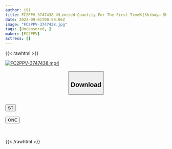 ```yaml
---
author: j91
title: FC2PPV 3747438 ※Limited Quantity For The First Time※[Shibuya Shirouto ⑧] The Prime You Want To Do Female College Student Saffle 19 Years Old Mating At The End Of Summer [Creampie 2 Times & Facial Cum Shot] [cen]
date: 2023-09-01T00:59:00Z
image: "FC2PPV-3747438.jpg"
tags: [Uncensored, ]
maker: [FC2PPV]
actress: []
---
```



{{< rawhtml >}}

<div class="video" data-videoid="7m0Vlor3e4SALmw">
    <a href="javascript:;">
        <img src="https://my.j91.asia/posts/FC2PPV-3747438/FC2PPV-3747438.jpg" width="WIDTH" height="HEIGHT" alt="FC2PPV-3747438.mp4" loading="lazy">
    </a>
</div>

<script type="text/javascript" src="https://j91.asia/asset/on-demand-st.js"></script>

<br>
  <link rel="stylesheet" href="https://j91.asia/asset/bs5.css">
  
  <center>
  <button class="btn btn-primary" type="button" data-bs-toggle="collapse" data-bs-target=".multi-collapse" aria-expanded="false" aria-controls="multiCollapseExample1 multiCollapseExample2"><h2>Download</h2></button></center>
</p>
<div class="row">
  <div class="col">
    <div class="collapse multi-collapse" id="multiCollapseExample1">
      <div class="card card-body">
	      	      <br>
<div class="buttons">  
<a href="https://streamtape.to/v/7m0Vlor3e4SALmw"><button class="btn-hover color-3"><i class="fa fa-download"></i> ST</button></a></div>
    </div>
  </div>
</div>
  <div class="col">
    <div class="collapse multi-collapse" id="multiCollapseExample2">
      <div class="card card-body">
	      <br>
<div class="buttons">
    <a href="https://oneupload.to/2dw2uu1f2lci"><button class="btn-hover color-9"><i class="fa fa-download"></i> ONE</button></a></div>
<br><br>
      </div>
    </div>
  </div>
</div>

{{< /rawhtml >}}
